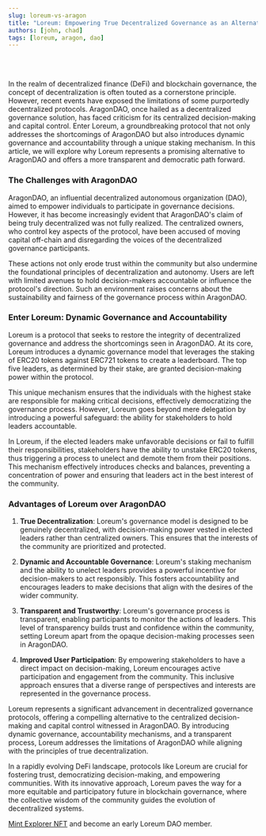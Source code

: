 ```yaml
---
slug: loreum-vs-aragon
title: "Loreum: Empowering True Decentralized Governance as an Alternative to AragonDAO"
authors: [john, chad]
tags: [loreum, aragon, dao]
---
```


<br />
<br />

In the realm of decentralized finance (DeFi) and blockchain governance, the concept of decentralization is often touted as a cornerstone principle. However, recent events have exposed the limitations of some purportedly decentralized protocols. AragonDAO, once hailed as a decentralized governance solution, has faced criticism for its centralized decision-making and capital control. Enter Loreum, a groundbreaking protocol that not only addresses the shortcomings of AragonDAO but also introduces dynamic governance and accountability through a unique staking mechanism. In this article, we will explore why Loreum represents a promising alternative to AragonDAO and offers a more transparent and democratic path forward.

<h3>The Challenges with AragonDAO</h3>

AragonDAO, an influential decentralized autonomous organization (DAO), aimed to empower individuals to participate in governance decisions. However, it has become increasingly evident that AragonDAO's claim of being truly decentralized was not fully realized. The centralized owners, who control key aspects of the protocol, have been accused of moving capital off-chain and disregarding the voices of the decentralized governance participants.

These actions not only erode trust within the community but also undermine the foundational principles of decentralization and autonomy. Users are left with limited avenues to hold decision-makers accountable or influence the protocol's direction. Such an environment raises concerns about the sustainability and fairness of the governance process within AragonDAO.

<h3>Enter Loreum: Dynamic Governance and Accountability</h3>

Loreum is a protocol that seeks to restore the integrity of decentralized governance and address the shortcomings seen in AragonDAO. At its core, Loreum introduces a dynamic governance model that leverages the staking of ERC20 tokens against ERC721 tokens to create a leaderboard. The top five leaders, as determined by their stake, are granted decision-making power within the protocol.

This unique mechanism ensures that the individuals with the highest stake are responsible for making critical decisions, effectively democratizing the governance process. However, Loreum goes beyond mere delegation by introducing a powerful safeguard: the ability for stakeholders to hold leaders accountable.

In Loreum, if the elected leaders make unfavorable decisions or fail to fulfill their responsibilities, stakeholders have the ability to unstake ERC20 tokens, thus triggering a process to unelect and demote them from their positions. This mechanism effectively introduces checks and balances, preventing a concentration of power and ensuring that leaders act in the best interest of the community.

<h3>Advantages of Loreum over AragonDAO</h3>

1. **True Decentralization**: Loreum's governance model is designed to be genuinely decentralized, with decision-making power vested in elected leaders rather than centralized owners. This ensures that the interests of the community are prioritized and protected.

2. **Dynamic and Accountable Governance**: Loreum's staking mechanism and the ability to unelect leaders provides a powerful incentive for decision-makers to act responsibly. This fosters accountability and encourages leaders to make decisions that align with the desires of the wider community.

3. **Transparent and Trustworthy**: Loreum's governance process is transparent, enabling participants to monitor the actions of leaders. This level of transparency builds trust and confidence within the community, setting Loreum apart from the opaque decision-making processes seen in AragonDAO.

4. **Improved User Participation**: By empowering stakeholders to have a direct impact on decision-making, Loreum encourages active participation and engagement from the community. This inclusive approach ensures that a diverse range of perspectives and interests are represented in the governance process.

Loreum represents a significant advancement in decentralized governance protocols, offering a compelling alternative to the centralized decision-making and capital control witnessed in AragonDAO. By introducing dynamic governance, accountability mechanisms, and a transparent process, Loreum addresses the limitations of AragonDAO while aligning with the principles of true decentralization.

In a rapidly evolving DeFi landscape, protocols like Loreum are crucial for fostering trust, democratizing decision-making, and empowering communities. With its innovative approach, Loreum paves the way for a more equitable and participatory future in blockchain governance, where the collective wisdom of the community guides the evolution of decentralized systems.

[Mint Explorer NFT](https://loreum.org) and become an early Loreum DAO member.


<!-- 
[Docusaurus blogging features](https://docusaurus.io/docs/blog) are powered by the [blog plugin](https://docusaurus.io/docs/api/plugins/@docusaurus/plugin-content-blog).

Simply add Markdown files (or folders) to the `blog` directory.

Regular blog authors can be added to `authors.yml`.

The blog post date can be extracted from filenames, such as:

- `2019-05-30-welcome.md`
- `2019-05-30-welcome/index.md`

A blog post folder can be convenient to co-locate blog post images:

![Docusaurus Plushie](./docusaurus-plushie-banner.jpeg)

The blog supports tags as well!

**And if you don't want a blog**: just delete this directory, and use `blog: false` in your Docusaurus config. -->
